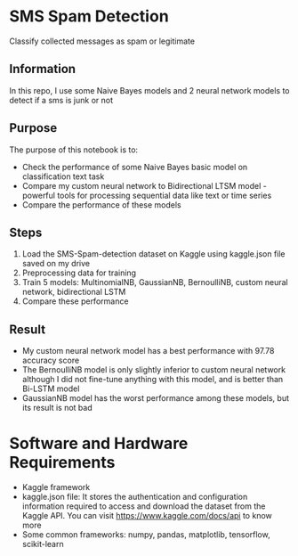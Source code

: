 # SMS Spam Detection
 Classify collected messages as spam or legitimate

## Information
In this repo, I use some Naive Bayes models and 2 neural network models to detect if a sms is junk or not

## Purpose

The purpose of this notebook is to:
- Check the performance of some Naive Bayes basic model on classification text task
- Compare my custom neural network to Bidirectional LTSM model - powerful tools for processing sequential data like text or time series
- Compare the performance of these models

## Steps
1. Load the SMS-Spam-detection dataset on Kaggle using kaggle.json file saved on my drive
2. Preprocessing data for training
3. Train 5 models: MultinomialNB, GaussianNB, BernoulliNB, custom neural network, bidirectional LSTM
4. Compare these performance

## Result

- My custom neural network model has a best performance with 97.78 accuracy score
- The BernoulliNB model is only slightly inferior to custom neural network although I did not fine-tune anything with this model, and is better than Bi-LSTM model
- GaussianNB model has the worst performance among these models, but its result is not bad

# Software and Hardware Requirements

- Kaggle framework
- kaggle.json file: It stores the authentication and configuration information required to access and download the dataset from the Kaggle API. You can visit  https://www.kaggle.com/docs/api to know more
- Some common frameworks: numpy, pandas, matplotlib, tensorflow, scikit-learn
